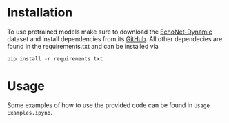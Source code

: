 # Installation

To use pretrained models make sure to download the [EchoNet-Dynamic](https://echonet.github.io/dynamic/) dataset and install dependencies from its [GitHub](https://github.com/echonet/dynamic).
All other dependecies are found in the requirements.txt and can be installed via
```
pip install -r requirements.txt
```

# Usage

Some examples of how to use the provided code can be found in ```Usage Examples.ipynb```.
